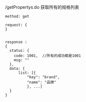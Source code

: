 /getPropertys.do   获取所有的规格列表

```
method: get

request: {
}


response :
{
  status: {
    code: 1001,  //所有的成功都是1001
    msg: ""
  },
  data: {
      list: [{
          "key": "brand",
          "name": "品牌"
          }, ...]
  }
}
```
